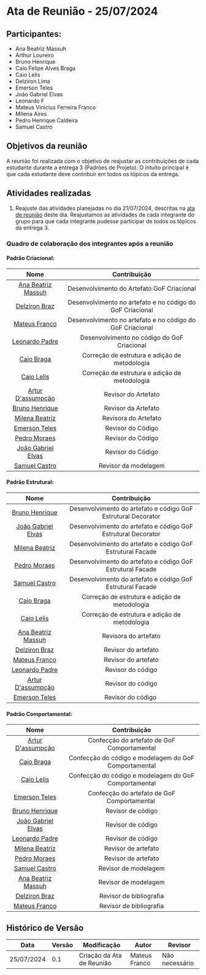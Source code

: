 # Ata de Reunião - 25/07/2024 

## Participantes: 
- Ana Beatriz Massuh
- Arthur Loureiro
- Bruno Henrique
- Caio Felipe Alves Braga
- Caio Lelis
- Delziron Lima
- Emerson Teles
- João Gabriel Elvas
- Leonardo F
- Mateus Vinícius Ferreira Franco
- Milena Aires
- Pedro Henrique Caldeira
- Samuel Castro

## Objetivos da reunião
A reunião foi realizada com o objetivo de reajustar as contribuições de cada estudante durante a entrega 3 (Padrões de Projeto). O intuito principal é que cada estudante deve contribuir em todos os tópicos da entrega.

## Atividades realizadas
1. Reajuste das atividades planejadas no dia 21/07/2024, descritas na [ata de reunião](./21.07.2024.md) deste dia.
Reajustamos as atividades de cada integrante do grupo para que cada integrante pudesse participar de todos os tópicos da entrega 3.

### Quadro de colaboração dos integrantes após a reunião

#### Padrão Criacional:

| Nome | Contribuição |
|:----:|:------------:|
|[Ana Beatriz Massuh](https://github.com/AnaBeatrizMassuh) | Desenvolvimento do Artefato GoF Criacional |
|[Delziron Braz](https://github.com/DelzironBraz) | Desenvolvimento no artefato e no código do GoF Criacional |
|[Mateus Franco](https://github.com/Mateusvff)| Desenvolvimento no artefato e no código do GoF Criacional | 
|[Leonardo Padre](https://github.com/) | Desenvolvimento no código do GoF Criacional |
|[Caio Braga](https://github.com/caioalvesbraga) | Correção de estrutura e adição de metodologia |
|[Caio Lelis](https://github.com/caio-lelis) | Correção de estrutura e adição de metodologia |
|[Artur D'assumpção](https://github.com/ArtAssLou)  | Revisor do Artefato |
|[Bruno Henrique](https://github.com/BrunoHenrique00) | Revisor da Artefato |
|[Milena Beatriz](https://github.com/milenaaires) | Revisora do Artefato | 
|[Emerson Teles](https://github.com/EmersonTeles) | Revisor do Código |
|[Pedro Moraes](https://github.com/PedroMoraes39) | Revisor do Código |
|[João Gabriel Elvas](https://github.com/JoaoGElvas) | Revisor do Código |
|[Samuel Castro](https://github.com/SamuelCastro7) | Revisor da modelagem |


#### Padrão Estrutural:

| Nome | Contribuição |
|:----:|:------------:|
|[Bruno Henrique](https://github.com/BrunoHenrique00) | Desenvolvimento do artefato e código GoF Estrutural Decorator |
|[João Gabriel Elvas](https://github.com/JoaoGElvas) | Desenvolvimento do artefato e código GoF Estrutural Decorator |
|[Milena Beatriz](https://github.com/milenaaires) | Desenvolvimento do artefato e código GoF Estrutural Facade | 
|[Pedro Moraes](https://github.com/PedroMoraes39) | Desenvolvimento do artefato e código GoF Estrutural Facade |
|[Samuel Castro](https://github.com/SamuelCastro7) | Desenvolvimento do artefato e código GoF Estrutural Facade |
|[Caio Braga](https://github.com/caioalvesbraga) | Correção de estrutura e adição de metodologia |
|[Caio Lelis](https://github.com/caio-lelis) | Correção de estrutura e adição de metodologia | 
|[Ana Beatriz Massuh](https://github.com/AnaBeatrizMassuh) | Revisora do artefato |
|[Delziron Braz](https://github.com/DelzironBraz) | Revisor do artefato |
|[Mateus Franco](https://github.com/Mateusvff)| Revisor do artefato | 
|[Leonardo Padre](https://github.com/) | Revisor do código |
|[Artur D'assumpção](https://github.com/ArtAssLou)  | Revisor do código |
|[Emerson Teles](https://github.com/EmersonTeles) | Revisor do código |


#### Padrão Comportamental:
| Nome | Contribuição |
|:----:|:------------:|
|[Artur D'assumpção](https://github.com/ArtAssLou)    | Confecção do artefato de GoF Comportamental |
|[Caio Braga](https://github.com/caioalvesbraga)      | Confecção do código e modelagem do GoF Comportamental |
|[Caio Lelis](https://github.com/caio-lelis)          | Confecção do código e modelagem do GoF Comportamental |
|[Emerson Teles](https://github.com/EmersonTeles)     | Confecção do artefato de GoF Comportamental |
|[Bruno Henrique](https://github.com/BrunoHenrique00) | Revisor de código |
|[João Gabriel Elvas](https://github.com/JoaoGElvas) | Revisor de código |
|[Leonardo Padre](https://github.com/) | Revisor de código |
|[Milena Beatriz](https://github.com/milenaaires) | Revisor de artefato |
|[Pedro Moraes](https://github.com/PedroMoraes39) | Revisor de artefato |
|[Samuel Castro](https://github.com/SamuelCastro7) | Revisor de modelagem |
|[Ana Beatriz Massuh](https://github.com/AnaBeatrizMassuh) | Revisor de modelagem |
|[Delziron Braz](https://github.com/DelzironBraz) | Revisor de bibliografia |
|[Mateus Franco](https://github.com/Mateusvff)| Revisor de bibliografia | 

## Histórico de Versão

| Data       | Versão | Modificação               | Autor         | Revisor        |
| ---------- | ------ | ------------------------- | ------------- | -------------- |
| 25/07/2024 | 0.1    | Criação da Ata de Reunião | Mateus Franco | Não necessário |